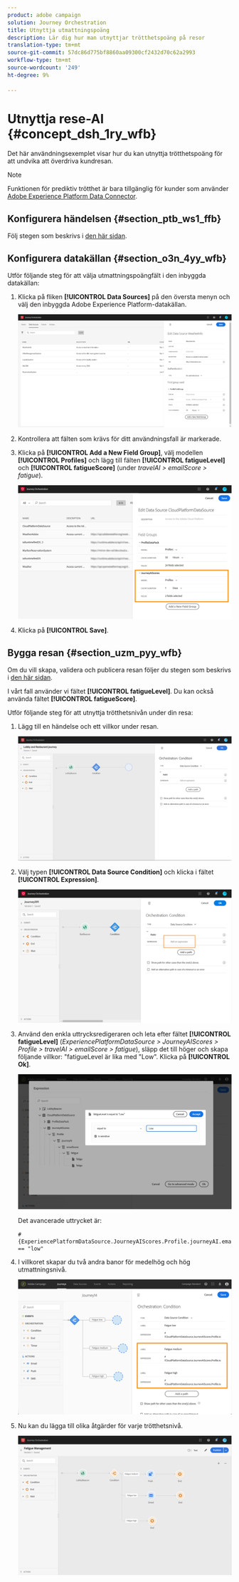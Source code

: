 ```yaml
---
product: adobe campaign
solution: Journey Orchestration
title: Utnyttja utmattningspoäng
description: Lär dig hur man utnyttjar trötthetspoäng på resor
translation-type: tm+mt
source-git-commit: 57dc86d775bf8860aa09300cf2432d70c62a2993
workflow-type: tm+mt
source-wordcount: '249'
ht-degree: 9%

---
```



# Utnyttja rese-AI {#concept_dsh_1ry_wfb}

Det här användningsexemplet visar hur du kan utnyttja trötthetspoäng för att undvika att överdriva kundresan.

>[!NOTE]
>
>Funktionen för prediktiv trötthet är bara tillgänglig för kunder som använder [Adobe Experience Platform Data Connector](https://docs.adobe.com/content/help/en/campaign-standard/using/developing/mapping-campaign-and-aep-data/aep-about-data-connector.html).

## Konfigurera händelsen {#section_ptb_ws1_ffb}

Följ stegen som beskrivs i [den här sidan](../event/about-events.md).

## Konfigurera datakällan {#section_o3n_4yy_wfb}

Utför följande steg för att välja utmattningspoängfält i den inbyggda datakällan:

1. Klicka på fliken **[!UICONTROL Data Sources]** på den översta menyn och välj den inbyggda Adobe Experience Platform-datakällan.

   ![](../assets/journey23.png)

1. Kontrollera att fälten som krävs för ditt användningsfall är markerade.
1. Klicka på **[!UICONTROL Add a New Field Group]**, välj modellen **[!UICONTROL Profiles]** och lägg till fälten **[!UICONTROL fatigueLevel]** och **[!UICONTROL fatigueScore]** (under _travelAI > emailScore > fatigue_).

   ![](../assets/journeyuc3_1.png)

1. Klicka på **[!UICONTROL Save]**.

## Bygga resan {#section_uzm_pyy_wfb}

Om du vill skapa, validera och publicera resan följer du stegen som beskrivs i [den här sidan](../building-journeys/journey.md).

I vårt fall använder vi fältet **[!UICONTROL fatigueLevel]**. Du kan också använda fältet **[!UICONTROL fatigueScore]**.

Utför följande steg för att utnyttja trötthetsnivån under din resa:

1. Lägg till en händelse och ett villkor under resan.

   ![](../assets/journeyuc2_14.png)

1. Välj typen **[!UICONTROL Data Source Condition]** och klicka i fältet **[!UICONTROL Expression]**. 

   ![](../assets/journeyuc3_2.png)

1. Använd den enkla uttrycksredigeraren och leta efter fältet **[!UICONTROL fatigueLevel]** (_ExperiencePlatformDataSource > JourneyAIScores > Profile > travelAI > emailScore > fatigue_), släpp det till höger och skapa följande villkor: &quot;fatigueLevel är lika med &quot;Low&quot;. Klicka på **[!UICONTROL Ok]**.

   ![](../assets/journeyuc3_3.png)

   Det avancerade uttrycket är:

   ```
   #{ExperiencePlatformDataSource.JourneyAIScores.Profile.journeyAI.emailScore.fatigue.fatigueLevel} == "low"
   ```

1. I villkoret skapar du två andra banor för medelhög och hög utmattningsnivå.

   ![](../assets/journeyuc3_4.png)

1. Nu kan du lägga till olika åtgärder för varje trötthetsnivå.

   ![](../assets/journeyuc3_5.png)
